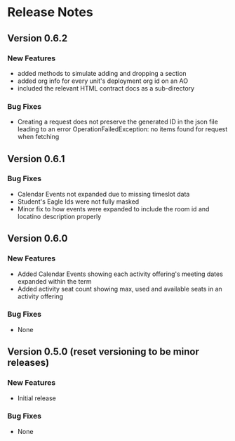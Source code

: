 # Release Notes

## Version 0.6.2

### New Features
- added methods to simulate adding and dropping a section
- added org info for every unit's deployment org id on an AO
- included the relevant HTML contract docs as a sub-directory

### Bug Fixes

- Creating a request does not preserve the generated ID in the json file leading to an error OperationFailedException: no items found for request when fetching

## Version 0.6.1

### Bug Fixes

- Calendar Events not expanded due to missing timeslot data
- Student's Eagle Ids were not fully masked
- Minor fix to how events were expanded to include the room id and locatino description properly

## Version 0.6.0

### New Features

- Added Calendar Events showing each activity offering's meeting dates expanded within the term
- Added activity seat count showing max, used and available seats in an activity offering

### Bug Fixes

- None

## Version 0.5.0 (reset versioning to be minor releases)
### New Features

- Initial release

### Bug Fixes

- None

<!--
This file contains the release notes for the Waitlist App. Each version is listed with its corresponding new features and bug fixes.
-->
